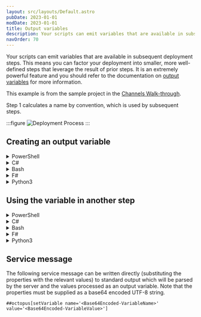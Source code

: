 ```yaml
---
layout: src/layouts/Default.astro
pubDate: 2023-01-01
modDate: 2023-01-01
title: Output variables
description: Your scripts can emit variables that are available in subsequent deployment steps.
navOrder: 70
---
```


Your scripts can emit variables that are available in subsequent deployment steps. This means you can factor your deployment into smaller, more well-defined steps that leverage the result of prior steps. It is an extremely powerful feature and you should refer to the documentation on [output variables](/docs/projects/variables/output-variables) for more information.

This example is from the sample project in the [Channels Walk-through](https://yamldoc.liuyan.wang/blog/channels-walkthrough#prerequisites).

Step 1 calculates a name by convention, which is used by subsequent steps.

:::figure
![Deployment Process](/docs/deployments/custom-scripts/images/deployment-process.png)
:::

## Creating an output variable

<details data-group="creating-an-output-variable">
<summary>PowerShell</summary>

```powershell
Set-OctopusVariable -name "AppInstanceName" -value "MyAppInstance"
```

</details>
<details data-group="creating-an-output-variable">
<summary>C#</summary>

```csharp
Octopus.SetVariable("AppInstanceName", "MyAppInstance");
```

</details>
<details data-group="creating-an-output-variable">
<summary>Bash</summary>

```bash
set_octopusvariable "AppInstanceName" "MyAppInstance"
```

</details>
<details data-group="creating-an-output-variable">
<summary>F#</summary>

```fsharp
Octopus.setVariable "AppInstanceName" "MyAppInstance"
```

</details>
<details data-group="creating-an-output-variable">
<summary>Python3</summary>

```python
set_octopusvariable("AppInstanceName", "MyAppInstance")
```

</details>

## Using the variable in another step

<details data-group="using-variable-in-another-step">
<summary>PowerShell</summary>

```powershell
$appInstanceName = $OctopusParameters["Octopus.Action[Determine App Instance Name].Output.AppInstanceName"]
```

</details>
<details data-group="using-variable-in-another-step">
<summary>C#</summary>

```csharp
var appInstanceName = Octopus.Parameters["Octopus.Action[Determine App Instance Name].Output.AppInstanceName"]
```

</details>
<details data-group="using-variable-in-another-step">
<summary>Bash</summary>

```bash
appInstanceName=$(get_octopusvariable "Octopus.Action[Determine App Instance Name].Output.AppInstanceName")
```

</details>
<details data-group="using-variable-in-another-step">
<summary>F#</summary>

```fsharp
//throw if not found
let appInstanceName1 = Octopus.findVariable "Octopus.Action[Determine App Instance Name].Output.AppInstanceName"

//supply a default value to use if not found
let appInstanceName2 = Octopus.findVariableOrDefault "Value if not found" "Octopus.Action[Determine App Instance Name].Output.AppInstanceName"

//return an Option type
let appInstanceName3 = Octopus.tryFindVariable "Octopus.Action[Determine App Instance Name].Output.AppInstanceName"
```

</details>
<details data-group="using-variable-in-another-step">
<summary>Python3</summary>

```python Python3
appInstanceName = get_octopusvariable("Octopus.Action[Determine App Instance Name].Output.AppInstanceName")
```

</details>

## Service message

The following service message can be written directly (substituting the properties with the relevant values) to standard output which will be parsed by the server and the values processed as an output variable. Note that the properties must be supplied as a base64 encoded UTF-8 string.
```
##octopus[setVariable name='<Base64Encoded-VariableName>' value='<Base64Encoded-VariableValue>']
```
